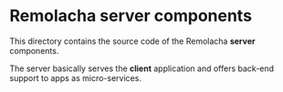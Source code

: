 # Remolacha server components

This directory contains the source code of the Remolacha **server** components.

The server basically serves the **client** application and offers back-end support to apps as micro-services.
